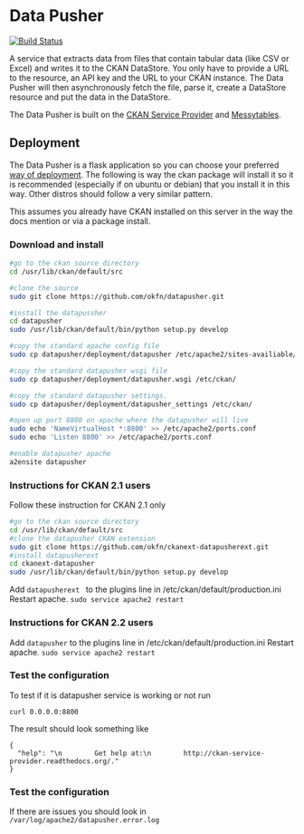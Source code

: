 # Data Pusher

[![Build Status](https://travis-ci.org/okfn/datapusher.png)](https://travis-ci.org/okfn/datapusher)

A service that extracts data from files that contain tabular data (like CSV or Excel) and writes it to the CKAN DataStore. You only have to provide a URL to the resource, an API key and the URL to your CKAN instance. The Data Pusher will then asynchronously fetch the file, parse it, create a DataStore resource and put the data in the DataStore.

The Data Pusher is built on the [CKAN Service Provider](https://github.com/okfn/ckan-service-provider) and [Messytables](https://github.com/okfn/messytables).

## Deployment

The Data Pusher is a flask application so you can choose your preferred [way of deployment](http://flask.pocoo.org/docs/deploying/). 
The following is way the ckan package will install it so it is recommended (especially if on ubuntu or debian) that you install it in this way. Other distros should follow a very similar pattern.

This assumes you already have CKAN installed on this server in the way the docs mention or via a package install.

### Download and install
```bash
#go to the ckan source directory
cd /usr/lib/ckan/default/src

#clone the source
sudo git clone https://github.com/okfn/datapusher.git

#install the datapussher
cd datapusher
sudo /usr/lib/ckan/default/bin/python setup.py develop

#copy the standard apache config file
sudo cp datapusher/deployment/datapusher /etc/apache2/sites-availiable/

#copy the standard datapusher wsgi file
sudo cp datapusher/deployment/datapusher.wsgi /etc/ckan/

#copy the standard datapusher settings.
sudo cp datapusher/deployment/datapusher_settings /etc/ckan/

#open up port 8800 on apache where the datapusher will live
sudo echo 'NameVirtualHost *:8800' >> /etc/apache2/ports.conf
sudo echo 'Listen 8800' >> /etc/apache2/ports.conf

#enable datapusher apache
a2ensite datapusher
```

### Instructions for CKAN 2.1 users
Follow these instruction for CKAN 2.1 only
```bash
#go to the ckan source directory
cd /usr/lib/ckan/default/src
#clone the datapusher CKAN extension
sudo git clone https://github.com/okfn/ckanext-datapusherext.git
#install datapusherext
cd ckanext-datapusher
sudo /usr/lib/ckan/default/bin/python setup.py develop
```

Add ``` datapusherext  ``` to the plugins line in /etc/ckan/default/production.ini
Restart apache.  ``` sudo service apache2 restart ```

### Instructions for CKAN 2.2 users

Add ``` datapusher ``` to the plugins line in /etc/ckan/default/production.ini
Restart apache.  ``` sudo service apache2 restart ```


### Test the configuration

To test if it is datapusher service is working or not run

```curl 0.0.0.0:8800```

The result should look something like
```
{
  "help": "\n        Get help at:\n        http://ckan-service-provider.readthedocs.org/."
}
```

### Test the configuration

If there are issues you should look in ``` /var/log/apache2/datapusher.error.log ```


